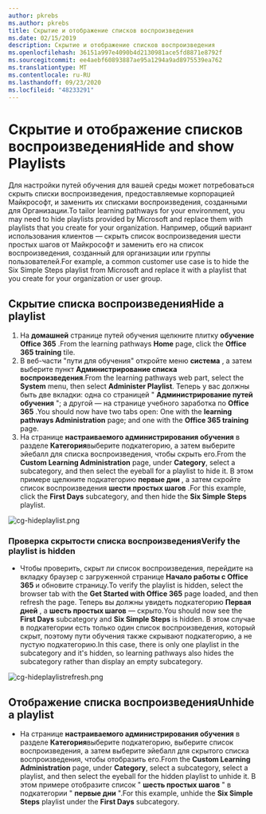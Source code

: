 ```yaml
---
author: pkrebs
ms.author: pkrebs
title: Скрытие и отображение списков воспроизведения
ms.date: 02/15/2019
description: Скрытие и отображение списков воспроизведения
ms.openlocfilehash: 36151a997e4090b4d2130981ace5fd8871e8792f
ms.sourcegitcommit: ee4aebf60893887ae95a1294a9ad8975539ea762
ms.translationtype: MT
ms.contentlocale: ru-RU
ms.lasthandoff: 09/23/2020
ms.locfileid: "48233291"
---
```

# <a name="hide-and-show-playlists"></a><span data-ttu-id="bd46e-103">Скрытие и отображение списков воспроизведения</span><span class="sxs-lookup"><span data-stu-id="bd46e-103">Hide and show Playlists</span></span>

<span data-ttu-id="bd46e-104">Для настройки путей обучения для вашей среды может потребоваться скрыть списки воспроизведения, предоставляемые корпорацией Майкрософт, и заменить их списками воспроизведения, созданными для Организации.</span><span class="sxs-lookup"><span data-stu-id="bd46e-104">To tailor learning pathways for your environment, you may need to hide playlists provided by Microsoft and replace them with playlists that you create for your organization.</span></span> <span data-ttu-id="bd46e-105">Например, общий вариант использования клиентов — скрыть список воспроизведения шести простых шагов от Майкрософт и заменить его на список воспроизведения, созданный для организации или группы пользователей.</span><span class="sxs-lookup"><span data-stu-id="bd46e-105">For example, a common customer use case is to hide the Six Simple Steps playlist from Microsoft and replace it with a playlist that you create for your organization or user group.</span></span> 

## <a name="hide-a-playlist"></a><span data-ttu-id="bd46e-106">Скрытие списка воспроизведения</span><span class="sxs-lookup"><span data-stu-id="bd46e-106">Hide a playlist</span></span>

1. <span data-ttu-id="bd46e-107">На **домашней** странице путей обучения щелкните плитку **обучение Office 365** .</span><span class="sxs-lookup"><span data-stu-id="bd46e-107">From the learning pathways **Home** page, click the **Office 365 training** tile.</span></span>
2. <span data-ttu-id="bd46e-108">В веб-части "пути для обучения" откройте меню **система** , а затем выберите пункт **Администрирование списка воспроизведения**.</span><span class="sxs-lookup"><span data-stu-id="bd46e-108">From the learning pathways web part, select the **System** menu, then select **Administer Playlist**.</span></span> <span data-ttu-id="bd46e-109">Теперь у вас должны быть две вкладки: одна со страницей " **Администрирование путей обучения** "; а другой — на странице учебного заработка по **Office 365** .</span><span class="sxs-lookup"><span data-stu-id="bd46e-109">You should now have two tabs open: One with the **learning pathways Administration** page; and one with the **Office 365 training** page.</span></span> 
3. <span data-ttu-id="bd46e-110">На странице **настраиваемого администрирования обучения** в разделе **Категория**выберите подкатегорию, а затем выберите эйебалл для списка воспроизведения, чтобы скрыть его.</span><span class="sxs-lookup"><span data-stu-id="bd46e-110">From the **Custom Learning Administration** page, under **Category**, select a subcategory, and then select the eyeball for a playlist to hide it.</span></span> <span data-ttu-id="bd46e-111">В этом примере щелкните подкатегорию **первые дни** , а затем скройте список воспроизведения **шести простых шагов** .</span><span class="sxs-lookup"><span data-stu-id="bd46e-111">For this example, click the **First Days** subcategory, and then hide the **Six Simple Steps** playlist.</span></span>  

![cg-hideplaylist.png](media/cg-hideplaylist.png)

### <a name="verify-the-playlist-is-hidden"></a><span data-ttu-id="bd46e-113">Проверка скрытости списка воспроизведения</span><span class="sxs-lookup"><span data-stu-id="bd46e-113">Verify the playlist is hidden</span></span>
- <span data-ttu-id="bd46e-114">Чтобы проверить, скрыт ли список воспроизведения, перейдите на вкладку браузер с загруженной странице **Начало работы с Office 365** и обновите страницу.</span><span class="sxs-lookup"><span data-stu-id="bd46e-114">To verify the playlist is hidden, select the browser tab with the **Get Started with Office 365** page loaded, and then refresh the page.</span></span> <span data-ttu-id="bd46e-115">Теперь вы должны увидеть подкатегорию **Первая дней** , а **шесть простых шагов** — скрыто.</span><span class="sxs-lookup"><span data-stu-id="bd46e-115">You should now see the **First Days** subcategory and **Six Simple Steps** is hidden.</span></span> <span data-ttu-id="bd46e-116">В этом случае в подкатегории есть только один список воспроизведения, который скрыт, поэтому пути обучения также скрывают подкатегорию, а не пустую подкатегорию.</span><span class="sxs-lookup"><span data-stu-id="bd46e-116">In this case, there is only one playlist in the subcategory and it's hidden, so learning pathways also hides the subcategory rather than display an empty subcategory.</span></span> 

![cg-hideplaylistrefresh.png](media/cg-hideplaylistrefresh.png)

## <a name="unhide-a-playlist"></a><span data-ttu-id="bd46e-118">Отображение списка воспроизведения</span><span class="sxs-lookup"><span data-stu-id="bd46e-118">Unhide a playlist</span></span>

- <span data-ttu-id="bd46e-119">На странице **настраиваемого администрирования обучения** в разделе **Категория**выберите подкатегорию, выберите список воспроизведения, а затем выберите эйебалл для скрытого списка воспроизведения, чтобы отобразить его.</span><span class="sxs-lookup"><span data-stu-id="bd46e-119">From the **Custom Learning Administration** page, under **Category**, select a subcategory, select a playlist, and then select the eyeball for the hidden playlist to unhide it.</span></span> <span data-ttu-id="bd46e-120">В этом примере отобразите список " **шесть простых шагов** " в подкатегории " **первые дни** ".</span><span class="sxs-lookup"><span data-stu-id="bd46e-120">For this example, unhide the **Six Simple Steps** playlist under the **First Days** subcategory.</span></span>  


